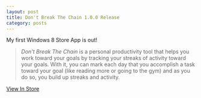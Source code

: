 ```yaml
---
layout: post
title: Don't Break The Chain 1.0.0 Release
category: posts
---
```

My first Windows 8 Store App is out!

> *Don't Break The Chain* is a personal productivity tool that helps you work toward your goals by tracking your streaks of activity toward your goals. With it, you can mark each day that you accomplish a task toward your goal (like reading more or going to the gym) and as you do so, you build up streaks and activity.

[View In Store][1]

 [1]: http://apps.microsoft.com/webpdp/en-US/app/dont-break-the-chain/6d861255-ef79-40b1-a938-c29c85697330